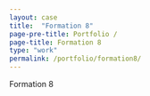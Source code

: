 ```yaml
---
layout: case
title:  "Formation 8"
page-pre-title: Portfolio /
page-title: Formation 8
type: "work"
permalink: /portfolio/formation8/
---
```


Formation 8
